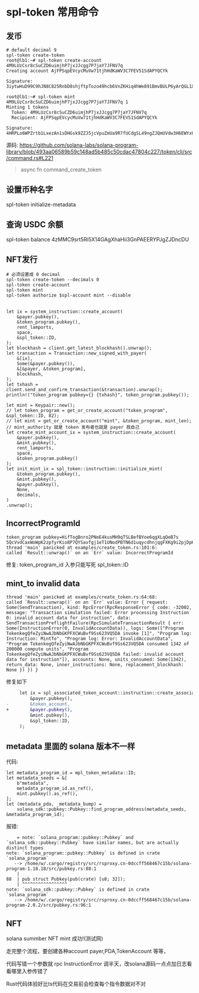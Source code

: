 # spl-token 常用命令

## 发币
```
# default decimal 9
spl-token create-token
root@lb1:~# spl-token create-account 4M9LUzCsr8cSuCZD6uimjhP7jxJJcgg7P7jaY7JFNV7q
Creating account AjFPSqpEVcycMuVw71tjhHdKaWV3C7FEV51SdAPYQCYk

Signature: 3iytwHuD99C9hJN8C825RnbD8shjftpTozo49hcb6VnZKHiq4hWe891BmvBULP6yArQGL1X28PiF2eEwyFNkkbQ2

root@lb1:~# spl-token mint 4M9LUzCsr8cSuCZD6uimjhP7jxJJcgg7P7jaY7JFNV7q 1
Minting 1 tokens
  Token: 4M9LUzCsr8cSuCZD6uimjhP7jxJJcgg7P7jaY7JFNV7q
  Recipient: AjFPSqpEVcycMuVw71tjhHdKaWV3C7FEV51SdAPYQCYk

Signature: 4HRPLo6WPZrtb1LxezAn1sDHGsk9ZZJ5jcVpuZmUa9R7fUCdgSL49ngZJQmUVdw3H6EWYxU1aT8XnQFEjdojrMKY
```

源码: https://github.com/solana-labs/solana-program-library/blob/493aa06589b59c148ad5b485c50cdac47804c227/token/cli/src/command.rs#L221

> async fn command_create_token

## 设置币种名字
spl-token initialize-metadata 

## 查询 USDC 余额
spl-token balance 4zMMC9srt5Ri5X14GAgXhaHii3GnPAEERYPJgZJDncDU

## NFT发行

```
# 必须设置成 0 decimal
spl-token create-token --decimals 0 
spl-token create-account
spl-token mint
spl-token authorize $spl-account mint --disable
```

## 

```
let ix = system_instruction::create_account(
    &payer.pubkey(),
    &token_program.pubkey(),
    rent_lamports,
    space,
    &spl_token::ID,
);
let blockhash = client.get_latest_blockhash().unwrap();
let transaction = Transaction::new_signed_with_payer(
    &[ix],
    Some(&payer.pubkey()),
    &[&payer, &token_program],
    blockhash,
);
let txhash = client.send_and_confirm_transaction(&transaction).unwrap();
println!("token_program pubkey={} {txhash}", token_program.pubkey());

let mint = Keypair::new();
// let token_program = get_or_create_account("token_program", &spl_token::ID, 82);
// let mint = get_or_create_account("mint", &token_program, mint_len);
// mint_authority 就是 token 发布者也就是 payer 我自己
let create_mint_account_ix = system_instruction::create_account(
    &payer.pubkey(),
    &mint.pubkey(),
    rent_lamports,
    space,
    &token_program.pubkey()
);
let init_mint_ix = spl_token::instruction::initialize_mint(
    &token_program.pubkey(),
    &mint.pubkey(),
    &payer.pubkey(),
    None,
    decimals,
)
.unwrap();
```

## IncorrectProgramId

```
token_program pubkey=HifTogBnro2PNeE4kusMH9qTSLBefBYoe6qgXLqQeB7s 5QcVvdCaxWoWpK2zpfyrKio8P7QYSavfgj1eT1UNodPBTN6d1uqycdhnjqgFXKg9i2pjDpKqxYv3A8WDqrtrEEcJ
thread 'main' panicked at examples/create_token.rs:101:6:
called `Result::unwrap()` on an `Err` value: IncorrectProgramId
```

修复: token_program_id 入参只能写死 spl_token::ID

## mint_to invalid data

```
thread 'main' panicked at examples/create_token.rs:64:68:
called `Result::unwrap()` on an `Err` value: Error { request: Some(SendTransaction), kind: RpcError(RpcResponseError { code: -32002, message: "Transaction simulation failed: Error processing Instruction 0: invalid account data for instruction", data: SendTransactionPreflightFailure(RpcSimulateTransactionResult { err: Some(InstructionError(0, InvalidAccountData)), logs: Some(["Program TokenkegQfeZyiNwAJbNbGKPFXCWuBvf9Ss623VQ5DA invoke [1]", "Program log: Instruction: MintTo", "Program log: Error: InvalidAccountData", "Program TokenkegQfeZyiNwAJbNbGKPFXCWuBvf9Ss623VQ5DA consumed 1342 of 200000 compute units", "Program TokenkegQfeZyiNwAJbNbGKPFXCWuBvf9Ss623VQ5DA failed: invalid account data for instruction"]), accounts: None, units_consumed: Some(1342), return_data: None, inner_instructions: None, replacement_blockhash: None }) }) }
```

修复如下

```diff
     let ix = spl_associated_token_account::instruction::create_associated_token_account(
         &payer.pubkey(),
-        &token_account,
+        &payer.pubkey(),
         &mint.pubkey(),
         &spl_token::ID,
     );
```

## metadata 里面的 solana 版本不一样

代码:

```
let metadata_program_id = mpl_token_metadata::ID;
let metadata_seeds = &[
    b"metadata",
    metadata_program_id.as_ref(),
    mint.pubkey().as_ref(),
];
let (metadata_pda, _metadata_bump) =
    solana_sdk::pubkey::Pubkey::find_program_address(metadata_seeds, &metadata_program_id);
```

报错:

```
    = note: `solana_program::pubkey::Pubkey` and `solana_sdk::pubkey::Pubkey` have similar names, but are actually distinct types
note: `solana_program::pubkey::Pubkey` is defined in crate `solana_program`
   --> /home/w/.cargo/registry/src/rsproxy.cn-0dccff568467c15b/solana-program-1.18.18/src/pubkey.rs:88:1
    |
88  | pub struct Pubkey(pub(crate) [u8; 32]);
    | ^^^^^^^^^^^^^^^^^
note: `solana_sdk::pubkey::Pubkey` is defined in crate `solana_program`
   --> /home/w/.cargo/registry/src/rsproxy.cn-0dccff568467c15b/solana-program-2.0.2/src/pubkey.rs:96:1
```

## NFT
solana summber NFT mint 成功!(测试网)

走完整个流程，要创建各种account payer,PDA,TokenAccount 等等，

代码写错一个参数就 rpc InstructionError 调半天，改solana源码一点点加日志看看哪里入参传错了

Rust代码体验好比ts代码在交易前会检查每个指令数据对不对
